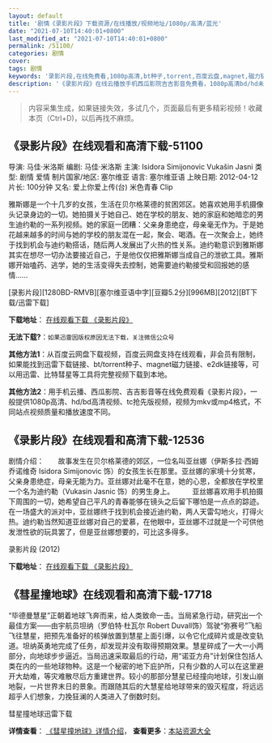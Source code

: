 ```yaml
---
layout: default
title: '剧情《录影片段》下载资源/在线播放/视频地址/1080p/高清/蓝光'
date: "2021-07-10T14:40:01+0800"
last_modified_at: "2021-07-10T14:40:01+0800"
permalink: /51100/
categories: 剧情
cover:
tags: 剧情
keywords: '录影片段,在线免费看,1080p高清,bt种子,torrent,百度云盘,magnet,磁力链,迅雷下载资源'
description: '《录影片段》在线云播放手机西瓜影院吉吉影音免费看，1080p高清bd/hd未删减完整版和tc抢先枪版，mkv/mp4格式，附带bt/torrent种子、magnet/磁力链、百度云盘、网盘资源迅雷下载链接'
---
```


>内容采集生成，如果链接失效，多试几个，页面最后有更多精彩视频！收藏本页（Ctrl+D)，以后再找不麻烦。


## 《录影片段》在线观看和高清下载-51100

导演: 马佳·米洛斯 编剧: 马佳·米洛斯 主演: Isidora Simijonovic Vukašin Jasni 类型: 剧情 爱情 制片国家/地区: 塞尔维亚 语言: 塞尔维亚语 上映日期: 2012-04-12 片长: 100分钟 又名: 爱上你爱上传(台) 米色青春 Clip

雅斯娜是一个十几岁的女孩，生活在贝尔格莱德的贫困郊区。她喜欢她用手机摄像头记录身边的一切。她拍摄关于她自己、她在学校的朋友、她的家庭和她暗恋的男生迪约勒的一系列视频。她的家庭一团糟：父亲身患绝症，母亲毫无作为。于是她花越来越多的时间与她的学校的朋友混在一起，聚会、喝酒。在一次聚会上，她终于找到机会与迪约勒搭话，随后两人发展出了火热的性关系。迪约勒意识到雅斯娜其实在想尽一切办法要接近自己，于是他仅仅把雅斯娜当成自己的泄欲工具。雅斯娜开始嗑药、逃学，她的生活变得失去控制，她需要迪约勒接受和回报她的感情……


[录影片段][1280BD-RMVB][塞尔维亚语中字][豆瓣5.2分][996MB][2012][BT下载/迅雷下载]

**下载地址**： [在线观看下载 《录影片段》](https://www.btdx8.com/torrent/klip_2012.html) 


**无法下载?**：`如果迅雷因版权原因无法下载，关注微信公众号 `

**其他方法1**：从百度云网盘下载视频，百度云网盘支持在线观看，非会员有限制，如果能找到迅雷下载链接、bt/torrent种子、magnet磁力链接、e2dk链接等，可以用迅雷、比特彗星等工具将完整视频下载到本地。

**其他方法2**：用手机云播、西瓜影院、吉吉影音等在线免费观看《录影片段》，一般提供1080p高清、hd/bd高清视频、tc抢先版视频，视频为mkv或mp4格式，不同站点视频质量和播放速度不同。


## 《录影片段》在线观看和高清下载-12536

剧情介绍：　　故事发生在贝尔格莱德的郊区，一位名叫亚丝娜（伊斯多拉·西姆乔诺维奇 Isidora Simijonovic 饰）的女孩生长在那里。亚丝娜的家境十分贫寒，父亲身患绝症，母亲无能为力。亚丝娜对此毫不在意，她的心思，全都放在学校里一个名为迪约勒（Vukasin Jasnic 饰）的男生身上。  　　亚丝娜喜欢用手机拍摄下周围的一切，她希望自己平凡的青春能够在镜头之后留下哪怕是一点点的踪迹。在一场盛大的派对中，亚丝娜终于找到机会接近迪约勒，两人天雷勾地火，打得火热。迪约勒当然知道亚丝娜对自己的爱慕，在他眼中，亚丝娜不过就是一个可供他发泄性欲的玩具罢了，但是亚丝娜想要的，可比这多得多。


录影片段 (2012)

**下载地址**： [在线观看下载 《录影片段》](https://www.btbtdy.me/btdy/dy6823.html) 


## 《彗星撞地球》在线观看和高清下载-17718

“毕德曼慧星”正朝着地球飞奔而来，给人类致命一击。当局紧急行动，研究出一个最佳方案——由宇航员坦纳（罗伯特·杜瓦尔 Robert Duvall饰）驾驶“弥赛号”飞船飞往慧星，把预先准备好的核弹放置到慧星上面引爆，以令它化成碎片或是改变轨道。坦纳英勇地完成了任务，却发现并没有取得预期效果。慧星碎成了一大一小两部分，向地球步步逼近。当局迅速采取最后的行动，用“诺亚方舟”计划保住包括人类在内的一些地球物种。这是一个秘密的地下庇护所，只有少数的人可以在这里避开大劫难，等灾难散尽后方重建世界。较小的那部分慧星已经撞向地球，引发山崩地裂，一片世界末日的景象。而跟随其后的大慧星给地球带来的毁灭程度，将远远超乎人们想象，力挽狂澜的人类进入了倒数时刻。


彗星撞地球迅雷下载

**详情查看**： [《彗星撞地球》详情介绍](/movie/17718/)， **查看更多**：[本站资源大全](/movie/t/all/)

